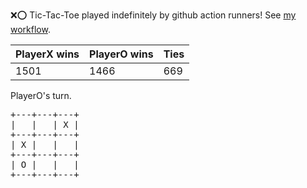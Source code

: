 :x::o: Tic-Tac-Toe played indefinitely by github action runners! See [my workflow](.github/workflows/play.yaml).

|PlayerX wins|PlayerO wins|Ties|
|-|-|-|
|1501|1466|669|

PlayerO's turn.

<pre>
+---+---+---+
|   |   | X |
+---+---+---+
| X |   |   |
+---+---+---+
| O |   |   |
+---+---+---+
</pre>